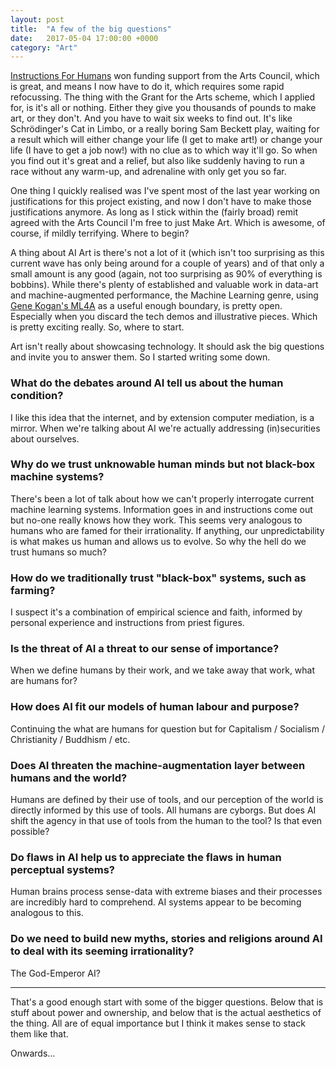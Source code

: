 ```yaml
---
layout: post
title:  "A few of the big questions"
date:   2017-05-04 17:00:00 +0000
category: "Art"
---
```


[Instructions For Humans](http://art.peteashton.com/instructions-for-humans/) won funding support from the Arts Council, which is great, and means I now have to do it, which requires some rapid refocussing. The thing with the Grant for the Arts scheme, which I applied for, is it's all or nothing. Either they give you thousands of pounds to make art, or they don't. And you have to wait six weeks to find out. It's like Schrödinger's Cat in Limbo, or a really boring Sam Beckett play, waiting for a result which will either change your life (I get to make art!) or change your life (I have to get a job now!) with no clue as to which way it'll go. So when you find out it's great and a relief, but also like suddenly having to run a race without any warm-up, and adrenaline with only get you so far. 

One thing I quickly realised was I've spent most of the last year working on justifications for this project existing, and now I don't have to make those justifications anymore. As long as I stick within the (fairly broad) remit agreed with the Arts Council I'm free to just Make Art. Which is awesome, of course, if mildly terrifying. Where to begin? 

A thing about AI Art is there's not a lot of it (which isn't too surprising as this current wave has only being around for a couple of years) and of that only a small amount is any good (again, not too surprising as 90% of everything is bobbins). While there's plenty of established and valuable work in data-art and machine-augmented performance, the Machine Learning genre, using [Gene Kogan's ML4A](http://ml4a.github.io) as a useful enough boundary, is pretty open. Especially when you discard the tech demos and illustrative pieces. Which is pretty exciting really. So, where to start. 

Art isn't really about showcasing technology. It should ask the big questions and invite you to answer them. So I started writing some down. 

### What do the debates around AI tell us about the human condition? 

I like this idea that the internet, and by extension computer mediation, is a mirror. When we're talking about AI we're actually addressing (in)securities about ourselves.  

### Why do we trust unknowable human minds but not black-box machine systems?

There's been a lot of talk about how we can't properly interrogate current machine learning systems. Information goes in and instructions come out but no-one really knows how they work. This seems very analogous to humans who are famed for their irrationality. If anything, our unpredictability is what makes us human and allows us to evolve. So why the hell do we trust humans so much?  

### How do we traditionally trust "black-box" systems, such as farming? 

I suspect it's a combination of empirical science and faith, informed by personal experience and instructions from priest figures. 

### Is the threat of AI a threat to our sense of importance? 

When we define humans by their work, and we take away that work, what are humans for? 

### How does AI fit our models of human labour and purpose?

Continuing the what are humans for question but for Capitalism / Socialism / Christianity / Buddhism / etc. 

### Does AI threaten the machine-augmentation layer between humans and the world?

Humans are defined by their use of tools, and our perception of the world is directly informed by this use of tools. All humans are cyborgs. But does AI shift the agency in that use of tools from the human to the tool? Is that even possible? 

### Do flaws in AI help us to appreciate the flaws in human perceptual systems? 

Human brains process sense-data with extreme biases and their processes are incredibly hard to comprehend. AI systems appear to be becoming analogous to this. 

### Do we need to build new myths, stories and religions around AI to deal with its seeming irrationality? 

The God-Emperor AI? 

* * * 

That's a good enough start with some of the bigger questions. Below that is stuff about power and ownership, and below that is the actual aesthetics of the thing. All are of equal importance but I think it makes sense to stack them like that. 

Onwards... 